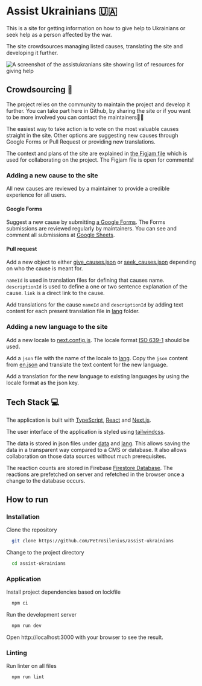 # Assist Ukrainians 🇺🇦

This is a site for getting information on how to give help to Ukrainians or seek help as a person affected by the war.

The site crowdsources managing listed causes, translating the site and developing it further.

![A screenshot of the assistukranians site showing list of resources for giving help](https://i.imgur.com/l3B2hZql.png)

## Crowdsourcing 👥

The project relies on the community to maintain the project and develop it further. You can take part here in Github, by sharing the site or if you want to be more involved you can contact the maintainers✌🏻

The easiest way to take action is to vote on the most valuable causes straight in the site. Other options are suggesting new causes through Google Forms or Pull Request or providing new translations.

The context and plans of the site are explained in [the Figjam file](https://www.figma.com/file/iOKKfVYC4YMgrUfDyewCYN/Assist-Ukrainians) which is used for collaborating on the project. The Figjam file is open for comments!

### Adding a new cause to the site

All new causes are reviewed by a maintainer to provide a credible experience for all users.

#### Google Forms

Suggest a new cause by submitting [a Google Forms](https://forms.gle/1Uy4vwChDVUeRpSx6). The Forms submissions are reviewed regularly by maintainers. You can see and comment all submissions at [Google Sheets](https://docs.google.com/spreadsheets/d/1b-25e61JefrkBG99KtdgbnbH9fcbPlcoDtigu2R7QAs/edit?usp=sharing).

#### Pull request

Add a new object to either [give_causes.json](data/give_causes.json) or [seek_causes.json](data/seek_causes.json) depending on who the cause is meant for.

`nameId` is used in translation files for defining that causes name. `descriptionId` is used to define a one or two sentence explanation of the cause. `link` is a direct link to the cause.

Add translations for the cause `nameId` and `descriptionId` by adding text content for each present translation file in [lang](lang) folder.

### Adding a new language to the site

Add a new locale to [next.config.js](next.config.js). The locale format [ISO 639-1](https://en.wikipedia.org/wiki/List_of_ISO_639-1_codes) should be used.

Add a `json` file with the name of the locale to [lang](lang). Copy the `json` content from [en.json](lang/en.json) and translate the text content for the new language.

Add a translation for the new language to existing languages by using the locale format as the json key.

## Tech Stack 💻

The application is built with [TypeScript](https://www.typescriptlang.org/), [React](https://reactjs.org/) and [Next.js](https://nextjs.org/).

The user interface of the application is styled using [tailwindcss](https://tailwindcss.com/).

The data is stored in json files under [data](data) and [lang](lang). This allows saving the data in a transparent way compared to a CMS or database. It also allows collaboration on those data sources without much prerequisites.

The reaction counts are stored in Firebase [Firestore Database](https://cloud.google.com/firestore). The reactions are prefetched on server and refetched in the browser once a change to the database occurs.

## How to run

### Installation

Clone the repository

```bash
  git clone https://github.com/PetroSilenius/assist-ukrainians
```

Change to the project directory

```bash
  cd assist-ukrainians
```

### Application

Install project dependencies based on lockfile

```bash
  npm ci
```

Run the development server

```bash
  npm run dev
```

Open http://localhost:3000 with your browser to see the result.

### Linting

Run linter on all files

```bash
  npm run lint
```
